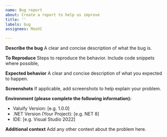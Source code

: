 ```yaml
---
name: Bug report
about: Create a report to help us improve
title: ''
labels: bug
assignees: MooVC

---
```


**Describe the bug**
A clear and concise description of what the bug is.

**To Reproduce**
Steps to reproduce the behavior. Include code snippets where possible,

**Expected behavior**
A clear and concise description of what you expected to happen.

**Screenshots**
If applicable, add screenshots to help explain your problem.

**Environment (please complete the following information):**
- Valuify Version: [e.g. 1.0.0]
- .NET Version (Your Project): [e.g. NET 8]
 - IDE: [e.g. Visual Studio 2022]

**Additional context**
Add any other context about the problem here.
